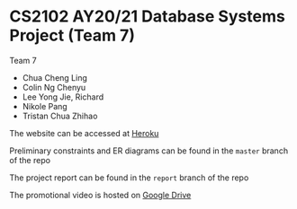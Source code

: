 # CS2102 AY20/21 Database Systems Project (Team 7)

Team 7
* Chua Cheng Ling
* Colin Ng Chenyu
* Lee Yong Jie, Richard
* Nikole Pang
* Tristan Chua Zhihao

The website can be accessed at [Heroku](https://pcs-service-2102.herokuapp.com/login)

Preliminary constraints and ER diagrams can be found in the `master` branch of the repo

The project report can be found in the `report` branch of the repo

The promotional video is hosted on [Google Drive](https://drive.google.com/file/d/1Is6GO_-YbcUtoYKZqeQfJ5XeFXyMwSi9/view?usp=sharing)